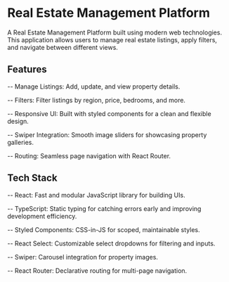 # Real Estate Management Platform

A Real Estate Management Platform built using modern web technologies. This application allows users to manage real estate listings, apply filters, and navigate between different views.

## Features

 -- Manage Listings: Add, update, and view property details.
 
 -- Filters: Filter listings by region, price, bedrooms, and more.
 
 -- Responsive UI: Built with styled components for a clean and flexible design.
 
 -- Swiper Integration: Smooth image sliders for showcasing property galleries.
 
 -- Routing: Seamless page navigation with React Router.

## Tech Stack

-- React: Fast and modular JavaScript library for building UIs.

-- TypeScript: Static typing for catching errors early and improving development efficiency.

-- Styled Components: CSS-in-JS for scoped, maintainable styles.

-- React Select: Customizable select dropdowns for filtering and inputs.

-- Swiper: Carousel integration for property images.

-- React Router: Declarative routing for multi-page navigation.

